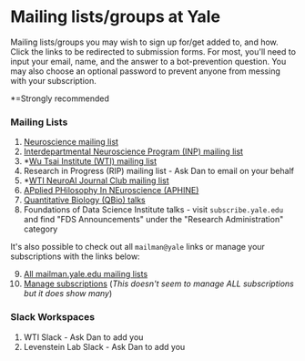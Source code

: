 # Mailing lists/groups at Yale

Mailing lists/groups you may wish to sign up for/get added to, and how. Click the links to be redirected to submission forms. For most, you'll need to input your email, name, and the answer to a bot-prevention question. You may also choose an optional password to prevent anyone from messing with your subscription.

*=Strongly recommended  

### Mailing Lists

1. [Neuroscience mailing list](https://mailman.yale.edu/mailman/listinfo/neuroscience)
2. [Interdepartmental Neuroscience Program (INP) mailing list](https://mailman.yale.edu/mailman/listinfo/inp_general)
3. *[Wu Tsai Institute (WTI) mailing list](https://mailman.yale.edu/mailman/listinfo/wti-members)
4. Research in Progress (RIP) mailing list - Ask Dan to email on your behalf
5. *[WTI NeuroAI Journal Club mailing list](https://mailman.yale.edu/mailman/listinfo/wti-neuro-ai-jc)
6. [APplied PHilosophy In NEuroscience (APHINE)](https://yaleconnect.yale.edu/aphine/home/)
7. [Quantitative Biology (QBio) talks](https://mailman.yale.edu/mailman/listinfo/qbio)
8. Foundations of Data Science Institute talks - visit `subscribe.yale.edu` and find "FDS Announcements" under the "Research Administration" category


It's also possible to check out all `mailman@yale` links or manage your subscriptions with the links below:

9. [All mailman.yale.edu mailing lists](https://mailman.yale.edu/mailman/listinfo/)
10. [Manage subscriptions](https://subscribe.yale.edu/) (*This doesn't seem to manage ALL subscriptions but it does show many*)


### Slack Workspaces

1. WTI Slack - Ask Dan to add you
2. Levenstein Lab Slack - Ask Dan to add you
